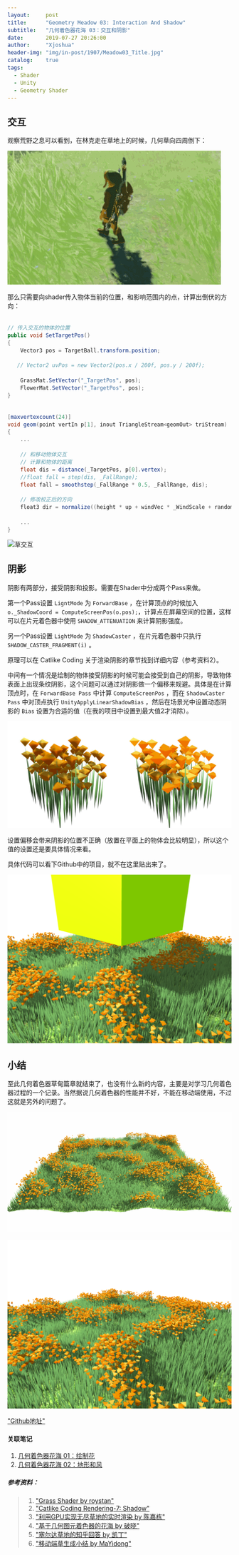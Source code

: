 ```yaml
---
layout:     post
title:      "Geometry Meadow 03: Interaction And Shadow"
subtitle:   "几何着色器花海 03：交互和阴影"
date:       2019-07-27 20:26:00
author:     "Xjoshua"
header-img: "img/in-post/1907/Meadow03_Title.jpg"
catalog: 	true
tags:
  - Shader
  - Unity
  - Geometry Shader
---
```


## 交互

观察荒野之息可以看到，在林克走在草地上的时候，几何草向四周倒下：

![荒野之息中的草交互](https://raw.githubusercontent.com/XJoshua/XJoshua.github.io/master/img/in-post/1907/BOTW02.gif)

那么只需要向shader传入物体当前的位置，和影响范围内的点，计算出倒伏的方向：

```csharp

// 传入交互的物体的位置
public void SetTargetPos()
{
    Vector3 pos = TargetBall.transform.position;

   // Vector2 uvPos = new Vector2(pos.x / 200f, pos.y / 200f);

    GrassMat.SetVector("_TargetPos", pos);
    FlowerMat.SetVector("_TargetPos", pos);
}

```

```csharp

[maxvertexcount(24)]
void geom(point vertIn p[1], inout TriangleStream<geomOut> triStream)
{
    ...

    // 和移动物体交互
    // 计算和物体的距离
    float dis = distance(_TargetPos, p[0].vertex);
    //float fall = step(dis, _FallRange);
    float fall = smoothstep(_FallRange * 0.5, _FallRange, dis);

    // 修改校正后的方向
    float3 dir = normalize((height * up + windVec * _WindScale + randomDir * _RandomDirScale) * fall + (p[0].vertex - _TargetPos) * float3(1,0,1) * (1 - fall));
		
    ...
}
```

![草交互](https://raw.githubusercontent.com/XJoshua/XJoshua.github.io/master/img/in-post/1907/Grass-Move1.gif)

## 阴影

阴影有两部分，接受阴影和投影。需要在Shader中分成两个Pass来做。

第一个Pass设置 `LigntMode` 为 `ForwardBase` ，在计算顶点的时候加入`o._ShadowCoord = ComputeScreenPos(o.pos);`，计算点在屏幕空间的位置，这样可以在片元着色器中使用 `SHADOW_ATTENUATION` 来计算阴影强度。

另一个Pass设置 `LightMode` 为 `ShadowCaster` ，在片元着色器中只执行 `SHADOW_CASTER_FRAGMENT(i)` 。

原理可以在 Catlike Coding 关于渲染阴影的章节找到详细内容（参考资料2）。

中间有一个情况是绘制的物体接受阴影的时候可能会接受到自己的阴影，导致物体表面上出现条纹阴影，这个问题可以通过对阴影做一个偏移来规避。具体是在计算顶点时，在 `ForwardBase Pass` 中计算 `ComputeScreenPos` ，而在 `ShadowCaster Pass` 中对顶点执行 `UnityApplyLinearShadowBias` ，然后在场景光中设置动态阴影的 `Bias` 设置为合适的值（在我的项目中设置到最大值2才消除）。

![阴影错误](https://raw.githubusercontent.com/XJoshua/XJoshua.github.io/master/img/in-post/1907/Grass-Shadow01.jpg)

设置偏移会带来阴影的位置不正确（放置在平面上的物体会比较明显），所以这个值的设置还是要具体情况来看。

具体代码可以看下Github中的项目，就不在这里贴出来了。

![阴影效果](https://raw.githubusercontent.com/XJoshua/XJoshua.github.io/master/img/in-post/1907/Grass-Shadow02.jpg)

## 小结
至此几何着色器草甸篇章就结束了，也没有什么新的内容，主要是对学习几何着色器过程的一个记录。当然据说几何着色器的性能并不好，不能在移动端使用，不过这就是另外的问题了。

![阴影效果](https://raw.githubusercontent.com/XJoshua/XJoshua.github.io/master/img/in-post/1907/Grass-05.gif)

![最后效果](https://raw.githubusercontent.com/XJoshua/XJoshua.github.io/master/img/in-post/1907/Grass-06.jpg)

["Github地址"](https://roystan.net/articles/grass-shader.html)

#### 关联笔记
1. [几何着色器花海 01：绘制花](https://xjoshua.github.io/2019/07/17/Geometry-Meadow-01/) 
2. [几何着色器花海 02：地形和风](https://xjoshua.github.io/2019/07/23/Geometry-Meadow-02/) 

##### 参考资料：

> 1. ["Grass Shader by roystan"](https://roystan.net/articles/grass-shader.html)
> 2. ["Catlike Coding Rendering-7: Shadow"](https://catlikecoding.com/unity/tutorials/rendering/part-7/)
> 3. ["利用GPU实现无尽草地的实时渲染 by 陈嘉栋"](https://www.zhihu.com/search?type=content&q=%E8%8D%89%E5%9C%B0%E6%B8%B2%E6%9F%93)
> 4. ["基于几何图元着色器的花海 by 破晓"](https://zhuanlan.zhihu.com/p/38580338) 
> 5. ["塞尔达草地的知乎回答 by 凯丁"](https://www.zhihu.com/question/271474165/answer/361856323)
> 6. ["移动端草生成小结 by MaYidong"](http://ma-yidong.com/2017/10/15/realtime-grass-rendering-on-mobile-platform-%E7%A7%BB%E5%8A%A8%E7%AB%AF%E5%AE%9E%E6%97%B6%E8%8D%89%E5%9C%B0%E6%B8%B2%E6%9F%93/) 

